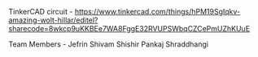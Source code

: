 TinkerCAD circuit - https://www.tinkercad.com/things/hPM19SgIqkv-amazing-wolt-hillar/editel?sharecode=8wkcp9uKKBEe7WA8FggE32RVUPSWbqCZCePmUZhKUuE

Team Members - 
Jefrin
Shivam
Shishir
Pankaj
Shraddhangi
